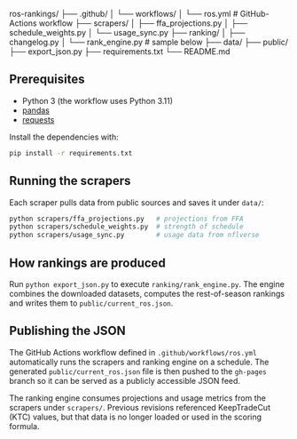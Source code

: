 ros-rankings/
├── .github/
│   └── workflows/
│       └── ros.yml            # GitHub-Actions workflow
├── scrapers/
│   ├── ffa_projections.py
│   ├── schedule_weights.py
│   └── usage_sync.py
├── ranking/
│   ├── changelog.py
│   └── rank_engine.py         # sample below
├── data/
├── public/
├── export_json.py
├── requirements.txt
└── README.md

## Prerequisites

- Python 3 (the workflow uses Python&nbsp;3.11)
- [pandas](https://pandas.pydata.org/)
- [requests](https://docs.python-requests.org/)

Install the dependencies with:

```bash
pip install -r requirements.txt
```

## Running the scrapers

Each scraper pulls data from public sources and saves it under `data/`:

```bash
python scrapers/ffa_projections.py   # projections from FFA
python scrapers/schedule_weights.py  # strength of schedule
python scrapers/usage_sync.py        # usage data from nflverse
```

## How rankings are produced

Run `python export_json.py` to execute `ranking/rank_engine.py`. The
engine combines the downloaded datasets, computes the rest-of-season
rankings and writes them to `public/current_ros.json`.

## Publishing the JSON

The GitHub Actions workflow defined in `.github/workflows/ros.yml`
automatically runs the scrapers and ranking engine on a schedule. The
generated `public/current_ros.json` file is then pushed to the
`gh-pages` branch so it can be served as a publicly accessible JSON
feed.

The ranking engine consumes projections and usage metrics from the scrapers
under `scrapers/`. Previous revisions referenced KeepTradeCut (KTC) values, but
that data is no longer loaded or used in the scoring formula.
